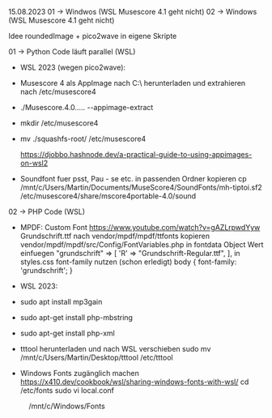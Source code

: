 15.08.2023
01 -> Windwos (WSL Musescore 4.1 geht nicht)
02 -> Windows (WSL Musescore 4.1 geht nicht)

Idee
roundedImage + pico2wave in eigene Skripte



01 -> Python Code läuft parallel (WSL)
- WSL 2023 (wegen pico2wave):
- Musescore 4 als AppImage nach C:\ herunterladen und extrahieren nach /etc/musescore4
- ./Musescore.4.0..... --appimage-extract
- mkdir /etc/musescore4
- mv ./squashfs-root/ /etc/musescore4

  https://djobbo.hashnode.dev/a-practical-guide-to-using-appimages-on-wsl2

- Soundfont fuer psst, Pau - se etc. in passenden Ordner kopieren
  cp /mnt/c/Users/Martin/Documents/MuseScore4/SoundFonts/mh-tiptoi.sf2 /etc/musescore4/share/mscore4portable-4.0/sound

02 -> PHP Code (WSL)
- MPDF: Custom Font
  https://www.youtube.com/watch?v=gAZLrpwdYyw
  Grundschrift.ttf nach vendor/mpdf/mpdf/ttfonts kopieren
  vendor/mpdf/mpdf/src/Config/FontVariables.php
  in fontdata Object Wert einfuegen
  "grundschrift" => [
			'R' => "Grundschrift-Regular.ttf",
	],
  in styles.css font-family nutzen (schon erledigt)
  body {
    font-family: 'grundschrift';
  }


- WSL 2023: 
- sudo apt install mp3gain
- sudo apt-get install php-mbstring
- sudo apt-get install php-xml
- tttool herunterladen und nach WSL verschieben
  sudo mv /mnt/c/Users/Martin/Desktop/tttool /etc/tttool

- Windows Fonts zugänglich machen
  https://x410.dev/cookbook/wsl/sharing-windows-fonts-with-wsl/
  cd /etc/fonts
  sudo vi local.conf
<?xml version="1.0"?>
<!DOCTYPE fontconfig SYSTEM "fonts.dtd">
<fontconfig>
    <dir>/mnt/c/Windows/Fonts</dir>
</fontconfig>